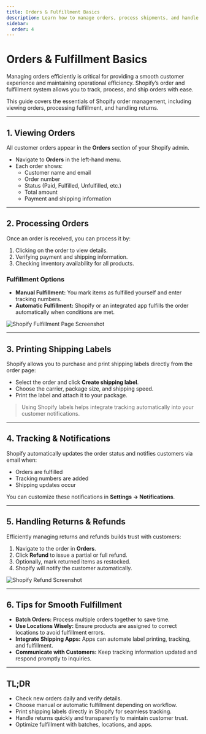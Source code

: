 ```yaml
---
title: Orders & Fulfillment Basics
description: Learn how to manage orders, process shipments, and handle fulfillment in your Shopify store.
sidebar:
  order: 4
---
```


# Orders & Fulfillment Basics

Managing orders efficiently is critical for providing a smooth customer experience and maintaining operational efficiency. Shopify’s order and fulfillment system allows you to track, process, and ship orders with ease.

This guide covers the essentials of Shopify order management, including viewing orders, processing fulfillment, and handling returns.

---

## 1. Viewing Orders

All customer orders appear in the **Orders** section of your Shopify admin.

- Navigate to **Orders** in the left-hand menu.  
- Each order shows:
  - Customer name and email
  - Order number
  - Status (Paid, Fulfilled, Unfulfilled, etc.)
  - Total amount
  - Payment and shipping information  



---

## 2. Processing Orders

Once an order is received, you can process it by:

1. Clicking on the order to view details.  
2. Verifying payment and shipping information.  
3. Checking inventory availability for all products.  

### Fulfillment Options

- **Manual Fulfillment:** You mark items as fulfilled yourself and enter tracking numbers.  
- **Automatic Fulfillment:** Shopify or an integrated app fulfills the order automatically when conditions are met.  

![Shopify Fulfillment Page Screenshot](/images/orders/order_fulfillment.png)

---

## 3. Printing Shipping Labels

Shopify allows you to purchase and print shipping labels directly from the order page:

- Select the order and click **Create shipping label**.  
- Choose the carrier, package size, and shipping speed.  
- Print the label and attach it to your package.  

> Using Shopify labels helps integrate tracking automatically into your customer notifications.

---

## 4. Tracking & Notifications

Shopify automatically updates the order status and notifies customers via email when:

- Orders are fulfilled  
- Tracking numbers are added  
- Shipping updates occur  

You can customize these notifications in **Settings → Notifications**.

---

## 5. Handling Returns & Refunds

Efficiently managing returns and refunds builds trust with customers:

1. Navigate to the order in **Orders**.  
2. Click **Refund** to issue a partial or full refund.  
3. Optionally, mark returned items as restocked.  
4. Shopify will notify the customer automatically.

![Shopify Refund Screenshot](/images/orders/order_refund.png)

---

## 6. Tips for Smooth Fulfillment

- **Batch Orders:** Process multiple orders together to save time.  
- **Use Locations Wisely:** Ensure products are assigned to correct locations to avoid fulfillment errors.  
- **Integrate Shipping Apps:** Apps can automate label printing, tracking, and fulfillment.  
- **Communicate with Customers:** Keep tracking information updated and respond promptly to inquiries.

---

## TL;DR

- Check new orders daily and verify details.  
- Choose manual or automatic fulfillment depending on workflow.  
- Print shipping labels directly in Shopify for seamless tracking.  
- Handle returns quickly and transparently to maintain customer trust.  
- Optimize fulfillment with batches, locations, and apps.  
